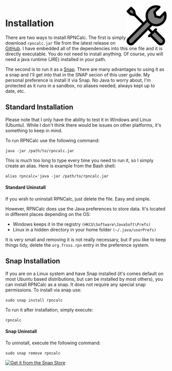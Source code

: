 <img align="right" width="125" src="../Images/Install.png">

# Installation

There are two ways to install RPNCalc.  The first is simply download `rpncalc.jar` file from the latest release on [GitHub](https://github.com/frossm/rpncalc).  I have embedded all of the dependencies into this one file and it is directly executable.  You do not need to install anything.  Of course, you will need a java runtime (JRE) installed in your path. 

The second is to run it as a [Snap](https://en.wikipedia.org/wiki/Snap_(software)).  There are many advantages to using it as a snap and I'll get into that in the SNAP secion of this user guide.  My personal preference is install it via Snap.  No Java to worry about, I'm protected as it runs in a sandbox, no aliases needed, always kept up to date, etc.

## Standard Installation

Please note that I only have the ability to test it in Windows and Linux (Ubuntu). While I don't think there would be issues on other platforms, it's something to keep in mind.

To run RPNCalc use the following command:

`java -jar /path/to/rpncalc.jar`

This is much too long to type every time you need to run it, so I simply create an alias.  Here is example from the Bash shell:

`alias rpncalc='java -jar /path/to/rpncalc.jar`

#### Standard Uninstall
If you wish to uninstall RPNCalc, just delete the file.  Easy and simple.  

However, RPNCalc does use the Java preferences to store data.  It's located in different places depending on the OS:
- Windows keeps it in the registry `(HKCU\Software\JavaSoft\Prefs)`
- Linux in a hidden directory in your home folder `(~/.java/userPrefs)`

It is very small and removing it is not really necessary, but if you like to keep things tidy, delete the `org.fross.rpn` entry in the preference system.

## Snap Installation

If you are on a Linux system and have Snap installed (it's comes default on most Ubuntu based distributions, but can be installed by most others), you can install RPNCalc as a snap.  It does not require any special snap permissions.  To install via snap use:

`sudo snap install rpncalc`

To run it after installation, simply execute:

`rpncalc`

#### Snap Uninstall

To uninstall, execute the following command:

`sudo snap remove rpncalc`

[![Get it from the Snap Store](https://snapcraft.io/static/images/badges/en/snap-store-black.svg)](https://snapcraft.io/rpncalc)